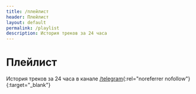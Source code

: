 ```yaml
---
title: /плейлист
header: Плейлист
layout: default
permalink: /playlist
description: История треков за 24 часа
---
```

<style>.chatbro_message_auth_name {display:none;}</style>
# Плейлист

История треков за 24 часа в канале [/telegram](https://t.me/plsdeep){:rel="noreferrer nofollow"}{:target="_blank"}
<div id="playlist"></div>
<script id="chatBroEmbedCode">
function ChatbroLoader(chats,async){async=!1!==async;var params={embedChatsParameters:chats instanceof Array?chats:[chats],lang:navigator.language||navigator.userLanguage,needLoadCode:'undefined'==typeof Chatbro,embedParamsVersion:localStorage.embedParamsVersion,chatbroScriptVersion:localStorage.chatbroScriptVersion},xhr=new XMLHttpRequest;xhr.withCredentials=!0,xhr.onload=function(){eval(xhr.responseText)},xhr.onerror=function(){console.error('Chatbro loading error')},xhr.open('GET','https://www.chatbro.com/embed.js?'+btoa(unescape(encodeURIComponent(JSON.stringify(params)))),async),xhr.send()}
ChatbroLoader({encodedChatId: '78K12'});
</script>

